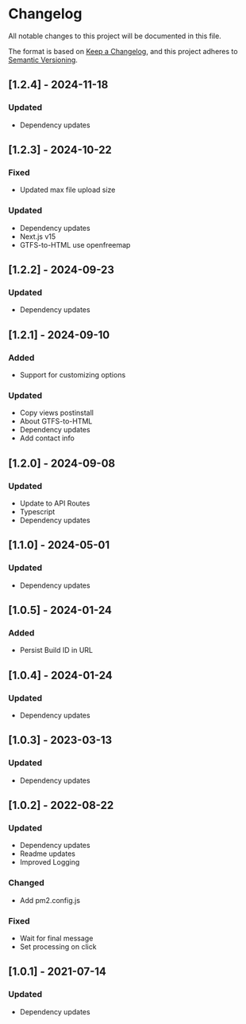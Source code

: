 # Changelog

All notable changes to this project will be documented in this file.

The format is based on [Keep a Changelog](https://keepachangelog.com/en/1.0.0/),
and this project adheres to [Semantic Versioning](https://semver.org/spec/v2.0.0.html).

## [1.2.4] - 2024-11-18
### Updated
- Dependency updates

## [1.2.3] - 2024-10-22
### Fixed
- Updated max file upload size

### Updated
- Dependency updates
- Next.js v15
- GTFS-to-HTML use openfreemap

## [1.2.2] - 2024-09-23
### Updated
- Dependency updates

## [1.2.1] - 2024-09-10
### Added
- Support for customizing options

### Updated
- Copy views postinstall
- About GTFS-to-HTML
- Dependency updates
- Add contact info

## [1.2.0] - 2024-09-08
### Updated
- Update to API Routes
- Typescript
- Dependency updates

## [1.1.0] - 2024-05-01
### Updated
- Dependency updates

## [1.0.5] - 2024-01-24
### Added
- Persist Build ID in URL

## [1.0.4] - 2024-01-24
### Updated
- Dependency updates

## [1.0.3] - 2023-03-13
### Updated
- Dependency updates

## [1.0.2] - 2022-08-22
### Updated
- Dependency updates
- Readme updates
- Improved Logging

### Changed
- Add pm2.config.js

### Fixed
- Wait for final message
- Set processing on click

## [1.0.1] - 2021-07-14
### Updated
- Dependency updates
